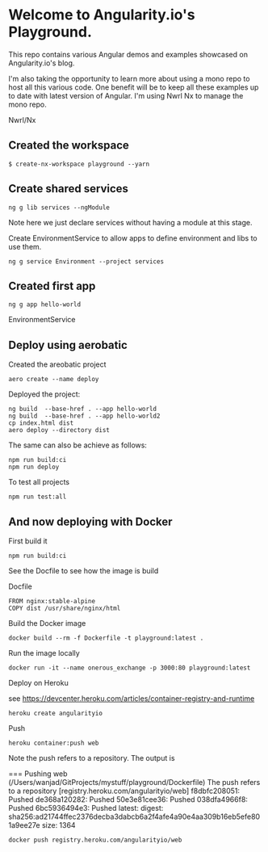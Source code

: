 # Welcome to Angularity.io's Playground.

This repo contains various Angular demos and examples showcased on Angularity.io's blog.

I'm also taking the opportunity to learn more about using a mono repo to host all this various code. One benefit will be to keep all these examples up to date with latest version of Angular. I'm using Nwrl Nx to manage the mono repo.

Nwrl/Nx

## Created the workspace

```
$ create-nx-workspace playground --yarn

```

## Create shared services

```
ng g lib services --ngModule
```

Note here we just declare services without having a module at this stage.

Create EnvironmentService to allow apps to define environment and libs to use them.

```
ng g service Environment --project services
```

## Created first app

```
ng g app hello-world
```

EnvironmentService

## Deploy using aerobatic

Created the areobatic project

```
aero create --name deploy
```

Deployed the project:

```
ng build  --base-href . --app hello-world
ng build  --base-href . --app hello-world2
cp index.html dist
aero deploy --directory dist
```

The same can also be achieve as follows:

```
npm run build:ci
npm run deploy
```

To test all projects

```
npm run test:all
```

## And now deploying  with Docker

First build it

```
npm run build:ci
```

See the Docfile to see how the image is build

Docfile
```
FROM nginx:stable-alpine
COPY dist /usr/share/nginx/html
```

Build the Docker image

```
docker build --rm -f Dockerfile -t playground:latest .
```

Run the image locally

```
docker run -it --name onerous_exchange -p 3000:80 playground:latest
```

Deploy on Heroku

see https://devcenter.heroku.com/articles/container-registry-and-runtime

```
heroku create angularityio
```

Push

```
heroku container:push web
```

Note the push refers to a repository. The output is

=== Pushing web (/Users/wanjad/GitProjects/mystuff/playground/Dockerfile)
The push refers to a repository [registry.heroku.com/angularityio/web]
f8dbfc208051: Pushed
de368a120282: Pushed
50e3e81cee36: Pushed
038dfa4966f8: Pushed
6bc5936494e3: Pushed
latest: digest: sha256:ad21744ffec2376decba3dabcb6a2f4afe4a90e4aa309b16eb5efe801a9ee27e size: 1364

```
docker push registry.heroku.com/angularityio/web
```